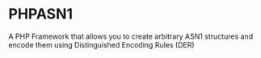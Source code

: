 PHPASN1
=======

A PHP Framework that allows you to create arbitrary ASN1 structures and encode them using Distinguished Encoding Rules (DER)